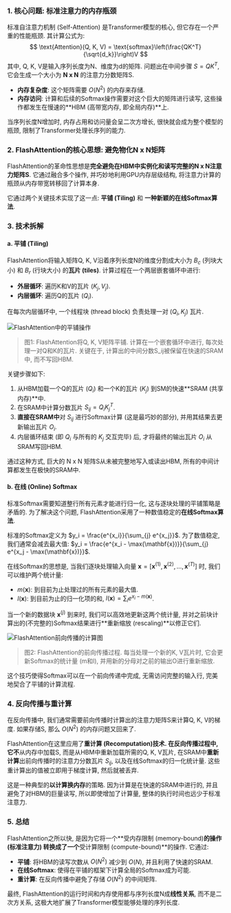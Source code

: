 ### 1. 核心问题: 标准注意力的内存瓶颈

标准自注意力机制 (Self-Attention) 是Transformer模型的核心, 但它存在一个严重的性能瓶颈. 其计算公式为:
$$
\text{Attention}(Q, K, V) = \text{softmax}\left(\frac{QK^T}{\sqrt{d_k}}\right)V
$$
其中, Q, K, V是输入序列长度为N、维度为d的矩阵. 问题出在中间步骤 $S = QK^T$, 它会生成一个大小为 **N x N** 的注意力分数矩阵S.

- **内存复杂度**: 这个矩阵需要 $O(N^2)$ 的内存来存储.
- **内存访问**: 计算和后续的Softmax操作需要对这个巨大的矩阵进行读写, 这些操作都发生在慢速的**HBM (高带宽内存, 即全局内存)**上.

当序列长度N增加时, 内存占用和访问量会呈二次方增长, 很快就会成为整个模型的瓶颈, 限制了Transformer处理长序列的能力.

### 2. FlashAttention的核心思想: 避免物化N x N矩阵

FlashAttention的革命性思想是**完全避免在HBM中实例化和读写完整的N x N注意力矩阵S**. 它通过融合多个操作, 并巧妙地利用GPU内存层级结构, 将注意力计算的瓶颈从内存带宽转移回了计算本身.

它通过两个关键技术实现了这一点: **平铺 (Tiling)** 和 **一种新颖的在线Softmax算法**.

### 3. 技术拆解

#### a. 平铺 (Tiling)

FlashAttention将输入矩阵Q, K, V沿着序列长度N的维度分割成大小为 $B_c$ (列块大小) 和 $B_r$ (行块大小) 的**瓦片 (tiles)**. 计算过程在一个两层嵌套循环中进行:

- **外层循环**: 遍历K和V的瓦片 ($K_j, V_j$).
- **内层循环**: 遍历Q的瓦片 ($Q_i$).

在每次内层循环中, 一个线程块 (thread block) 负责处理一对 $(Q_i, K_j)$ 瓦片.

![FlashAttention中的平铺操作](https://storage.googleapis.com/static.slab.com/prod/uploads/7d890538/posts/images/m_u-U3q_D-F8N7E-k_g-r-X8.png)
> 图1: FlashAttention将Q, K, V矩阵平铺. 计算在一个嵌套循环中进行, 每次处理一对Q和K的瓦片. 关键在于, 计算出的中间分数S_ij被保留在快速的SRAM中, 而不写回HBM.

关键步骤如下:

1.  从HBM加载一个Q的瓦片 ($Q_i$) 和一个K的瓦片 ($K_j$) 到SM的快速**SRAM (共享内存)**中.
2.  在SRAM中计算分数瓦片 $S_{ij} = Q_i K_j^T$.
3.  **直接在SRAM中**对 $S_{ij}$ 进行Softmax计算 (这是最巧妙的部分), 并用其结果去更新输出瓦片 $O_i$.
4.  内层循环结束 (即 $Q_i$ 与所有的 $K_j$ 交互完毕) 后, 才将最终的输出瓦片 $O_i$ 从SRAM写回HBM.

通过这种方式, 巨大的 N x N 矩阵S从未被完整地写入或读出HBM, 所有的中间计算都发生在极快的SRAM中.

#### b. 在线 (Online) Softmax

标准Softmax需要知道整行所有元素才能进行归一化, 这与逐块处理的平铺策略是矛盾的. 为了解决这个问题, FlashAttention采用了一种数值稳定的**在线Softmax算法**.

标准的Softmax定义为 $y_i = \frac{e^{x_i}}{\sum_{j} e^{x_j}}$. 为了数值稳定, 我们通常会减去最大值: $y_i = \frac{e^{x_i - \max(\mathbf{x})}}{\sum_{j} e^{x_j - \max(\mathbf{x})}}$.

在线Softmax的思想是, 当我们逐块处理输入向量 $\mathbf{x} = [\mathbf{x}^{(1)}, \mathbf{x}^{(2)}, \dots, \mathbf{x}^{(T)}]$ 时, 我们可以维护两个统计量:
- $m(\mathbf{x})$: 到目前为止处理过的所有元素的最大值.
- $l(\mathbf{x})$: 到目前为止的归一化项的和, $l(\mathbf{x}) = \sum_i e^{x_i - m(\mathbf{x})}$.

当一个新的数据块 $\mathbf{x}^{(j)}$ 到来时, 我们可以高效地更新这两个统计量, 并对之前块计算出的(不完整的)Softmax结果进行**重新缩放 (rescaling)**以修正它们.

![FlashAttention前向传播的计算图](https://storage.googleapis.com/static.slab.com/prod/uploads/7d890538/posts/images/nN_b2f9mQx6sV28Uj8R6J4Vp.png)
> 图2: FlashAttention的前向传播过程. 每当处理一个新的K, V瓦片时, 它会更新Softmax的统计量 (m和l), 并用新的分母对之前的输出O进行重新缩放.

这个技巧使得Softmax可以在一个前向传递中完成, 无需访问完整的输入行, 完美地契合了平铺的计算流程.

### 4. 反向传播与重计算

在反向传播中, 我们通常需要前向传播时计算出的注意力矩阵S来计算Q, K, V的梯度. 如果存储S, 那么 $O(N^2)$ 的内存问题又回来了.

FlashAttention在这里应用了**重计算 (Recomputation)**技术. 在反向传播过程中, 它**不**从内存中加载S, 而是从HBM中重新加载所需的Q, K, V瓦片, 在SRAM中**重新计算**出前向传播时的注意力分数瓦片 $S_{ij}$, 以及在线Softmax的归一化统计量. 这些重计算出的值被立即用于梯度计算, 然后就被丢弃.

这是一种典型的**以计算换内存**的策略. 因为计算是在快速的SRAM中进行的, 并且避免了对HBM的巨量读写, 所以即使增加了计算量, 整体的执行时间也远少于标准注意力.

### 5. 总结

FlashAttention之所以快, 是因为它将一个**受内存限制 (memory-bound)**的操作 (标准注意力) 转换成了一个**受计算限制 (compute-bound)**的操作. 它通过:
- **平铺**: 将HBM的读写次数从 $O(N^2)$ 减少到 $O(N)$, 并且利用了快速的SRAM.
- **在线Softmax**: 使得在平铺的框架下计算全局的Softmax成为可能.
- **重计算**: 在反向传播中避免了存储 $O(N^2)$ 的中间矩阵.

最终, FlashAttention的运行时间和内存使用都与序列长度N成**线性关系**, 而不是二次方关系, 这极大地扩展了Transformer模型能够处理的序列长度.